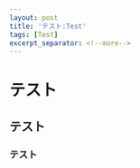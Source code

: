 ```yaml
---
layout: post
title: 'テスト:Test'
tags: [Test]
excerpt_separator: <!--more-->
---
```


# テスト

## テスト

### テスト

